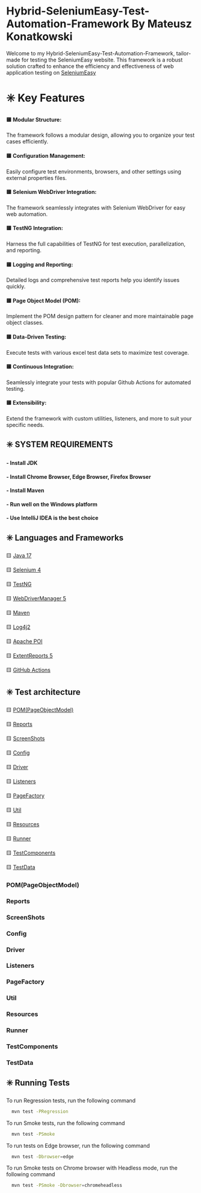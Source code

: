 
# Hybrid-SeleniumEasy-Test-Automation-Framework By Mateusz Konatkowski

Welcome to my Hybrid-SeleniumEasy-Test-Automation-Framework, tailor-made for testing the SeleniumEasy website. This framework is a robust solution crafted to enhance the efficiency and effectiveness of web application testing on <a href="https://demo.seleniumeasy.com/" rel="nofollow">SeleniumEasy</a>
 
 # ✳️ Key Features
 

#### 🟨 Modular Structure:
The framework follows a modular design, allowing you to organize your test cases efficiently.

#### 🟨 Configuration Management:
Easily configure test environments, browsers, and other settings using external properties files.

#### 🟨 Selenium WebDriver Integration:
The framework seamlessly integrates with Selenium WebDriver for easy web automation.

#### 🟨 TestNG Integration:
Harness the full capabilities of TestNG for test execution, parallelization, and reporting.

#### 🟨 Logging and Reporting:
Detailed logs and comprehensive test reports help you identify issues quickly.

#### 🟨 Page Object Model (POM):
Implement the POM design pattern for cleaner and more maintainable page object classes.

#### 🟨 Data-Driven Testing:
Execute tests with various excel test data sets to maximize test coverage.

#### 🟨 Continuous Integration:
Seamlessly integrate your tests with popular Github Actions for automated testing.

#### 🟨 Extensibility:
Extend the framework with custom utilities, listeners, and more to suit  your specific needs.


 ## ✳️ SYSTEM REQUIREMENTS

#### - Install JDK 

#### - Install Chrome Browser, Edge Browser, Firefox Browser

#### - Install Maven

#### - Run well on the Windows platform

#### - Use IntelliJ IDEA is the best choice

## ✳️ Languages and Frameworks

🟨 [Java 17](https://docs.oracle.com/en/java/javase/17/)

🟨 [Selenium 4](https://www.selenium.dev/documentation/)

🟨 [TestNG](https://testng.org/doc/documentation-main.html) 

🟨 [WebDriverManager 5](https://bonigarcia.dev/webdrivermanager/)

🟨 [Maven](https://maven.apache.org/guides/index.html)

🟨 [Log4j2](https://logging.apache.org/log4j/2.x/)

🟨 [Apache POI](https://poi.apache.org) 

🟨 [ExtentReports 5](https://www.extentreports.com/docs/versions/4/java/index.html)

🟨 [GitHub Actions](https://docs.github.com/en/actions)

## ✳️ Test architecture
🟨 [POM(PageObjectModel)](#POM(PageObjectModel))

🟨 [Reports](#Reports)

🟨 [ScreenShots](#ScreenShots)

🟨 [Config](#Config)

🟨 [Driver](#Driver) 

🟨 [Listeners](#Listeners) 

🟨 [PageFactory](#PageFactory) 

🟨 [Util](#Util)

🟨 [Resources](#Resources)

🟨 [Runner](#Runner) 

🟨 [TestComponents](#TestComponents)

🟨 [TestData](#TestData)

### POM(PageObjectModel)
### Reports
### ScreenShots
### Config
### Driver
### Listeners
### PageFactory
### Util
### Resources
### Runner
### TestComponents
### TestData


 ## ✳️ Running Tests

To run Regression tests, run the following command

```bash
  mvn test -PRegression
```
To run Smoke tests, run the following command

```bash
  mvn test -PSmoke
```
To run  tests on Edge browser, run the following command

```bash
  mvn test -Dbrowser=edge
```
To run Smoke tests on Chrome browser with Headless mode, run the following command

```bash
  mvn test -PSmoke -Dbrowser=chromeheadless
```







